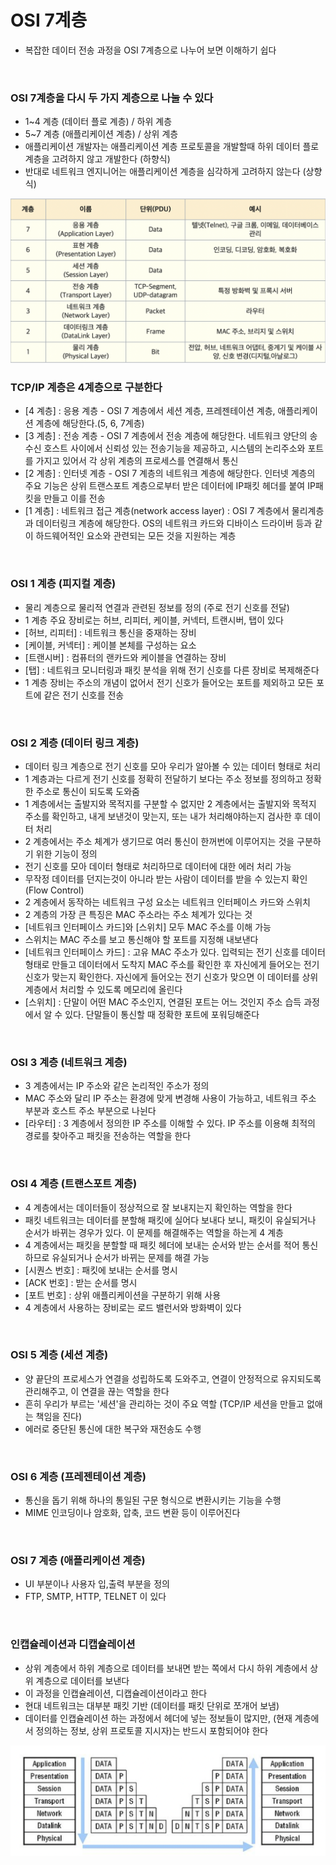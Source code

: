 # OSI 7계층
- 복잡한 데이터 전송 과정을 OSI 7계층으로 나누어 보면 이해하기 쉽다

<br>

### OSI 7계층을 다시 두 가지 계층으로 나눌 수 있다
- 1~4 계층 (데이터 플로 계층) / 하위 계층
- 5~7 계층 (애플리케이션 계층) / 상위 계층
- 애플리케이션 개발자는 애플리케이션 계층 프로토콜을 개발할때 하위 데이터 플로 계층을 고려하지 않고 개발한다 (하향식)
- 반대로 네트워크 엔지니어는 애플리케이션 계층을 심각하게 고려하지 않는다 (상향식)

<img width="600" src="image/OSI 7-1.png" />

<br>

### TCP/IP 계층은 4계층으로 구분한다
- [4 계층] : 응용 계층 - OSI 7 계층에서 세션 계층, 프레젠테이션 계층, 애플리케이션 계층에 해당한다.(5, 6, 7계층)
- [3 계층] : 전송 계층 - OSI 7 계층에서 전송 계층에 해당한다. 네트워크 양단의 송수신 호스트 사이에서 신뢰성 있는 전송기능을 제공하고, 시스템의 논리주소와 포트를 가지고 있어서 각 상위 계층의 프로세스를 연결해서 통신
- [2 계층] : 인터넷 계층 - OSI 7 계층의 네트워크 계층에 해당한다. 인터넷 계층의 주요 기능은 상위 트랜스포트 계층으로부터 받은 데이터에 IP패킷 헤더를 붙여 IP패킷을 만들고 이를 전송
- [1 계층] : 네트워크 접근 계층(network access layer) : OSI 7 계층에서 물리계층과 데이터링크 계층에 해당한다. OS의 네트워크 카드와 디바이스 드라이버 등과 같이 하드웨어적인 요소와 관련되는 모든 것을 지원하는 계층

<br>

### OSI 1 계층 (피지컬 계층)
- 물리 계층으로 물리적 연결과 관련된 정보를 정의 (주로 전기 신호를 전달)
- 1 계층 주요 장비로는 허브, 리피터, 케이블, 커넥터, 트랜시버, 탭이 있다
- [허브, 리피터] : 네트워크 통신을 중재하는 장비
- [케이블, 커넥터] : 케이블 본체를 구성하는 요소
- [트랜시버] : 컴퓨터의 랜카드와 케이블을 연결하는 장비
- [탭] : 네트워크 모니터링과 패킷 분석을 위해 전기 신호를 다른 장비로 복제해준다
- 1 계층 장비는 주소의 개념이 없어서 전기 신호가 들어오는 포트를 제외하고 모든 포트에 같은 전기 신호를 전송

<br>

### OSI 2 계층 (데이터 링크 계층)
- 데이터 링크 계층으로 전기 신호를 모아 우리가 알아볼 수 있는 데이터 형태로 처리
- 1 계층과는 다르게 전기 신호를 정확히 전달하기 보다는 주소 정보를 정의하고 정확한 주소로 통신이 되도록 도와줌
- 1 계층에서는 출발지와 목적지를 구분할 수 없지만 2 계층에서는 출발지와 목적지 주소를 확인하고, 내게 보낸것이 맞는지, 또는 내가 처리해야하는지 검사한 후 데이터 처리
- 2 계층에서는 주소 체계가 생기므로 여러 통신이 한꺼번에 이루어지는 것을 구분하기 위한 기능이 정의
- 전기 신호를 모아 데이터 형태로 처리하므로 데이터에 대한 에러 처리 가능
- 무작정 데이터를 던지는것이 아니라 받는 사람이 데이터를 받을 수 있는지 확인 (Flow Control)
- 2 계층에서 동작하는 네트워크 구성 요소는 네트워크 인터페이스 카드와 스위치
- 2 계층의 가장 큰 특징은 MAC 주소라는 주소 체계가 있다는 것
- [네트워크 인터페이스 카드]와 [스위치] 모두 MAC 주소를 이해 가능
- 스위치는 MAC 주소를 보고 통신해야 할 포트를 지정해 내보낸다
- [네트워크 인터페이스 카드] : 고유 MAC 주소가 있다. 입력되는 전기 신호를 데이터 형태로 만들고 데이터에서 도착지 MAC 주소를 확인한 후 자신에게 들어오는 전기 신호가 맞는지 확인한다. 자신에게 들어오는 전기 신호가 맞으면 이 데이터를 상위 계층에서 처리할 수 있도록 메모리에 올린다
- [스위치] : 단말이 어떤 MAC 주소인지, 연결된 포트는 어느 것인지 주소 습득 과정에서 알 수 있다. 단말들이 통신할 때 정확한 포트에 포워딩해준다

<br>

### OSI 3 계층 (네트워크 계층)
- 3 계층에서는 IP 주소와 같은 논리적인 주소가 정의
- MAC 주소와 달리 IP 주소는 환경에 맞게 변경해 사용이 가능하고, 네트워크 주소 부분과 호스트 주소 부분으로 나뉜다
- [라우터] : 3 계층에서 정의한 IP 주소를 이해할 수 있다. IP 주소를 이용해 최적의 경로를 찾아주고 패킷을 전송하는 역할을 한다

<br>

### OSI 4 계층 (트랜스포트 계층)
- 4 계층에서는 데이터들이 정상적으로 잘 보내지는지 확인하는 역할을 한다
- 패킷 네트워크는 데이터를 분할해 패킷에 실어다 보내다 보니, 패킷이 유실되거나 순서가 바뀌는 경우가 있다. 이 문제를 해결해주는 역할을 하는게 4 계층
- 4 계층에서는 패킷을 분할할 때 패킷 헤더에 보내는 순서와 받는 순서를 적어 통신하므로 유실되거나 순서가 바뀌는 문제를 해결 가능
- [시퀀스 번호] : 패킷에 보내는 순서를 명시
- [ACK 번호] : 받는 순서를 명시
- [포트 번호] : 상위 애플리케이션을 구분하기 위해 사용
- 4 계층에서 사용하는 장비로는 로드 밸런서와 방화벽이 있다

<br>

### OSI 5 계층 (세션 계층)
- 양 끝단의 프로세스가 연결을 성립하도록 도와주고, 연결이 안정적으로 유지되도록 관리해주고, 이 연결을 끊는 역할을 한다
- 흔히 우리가 부르는 '세션'을 관리하는 것이 주요 역할 (TCP/IP 세션을 만들고 없애는 책임을 진다)
- 에러로 중단된 통신에 대한 복구와 재전송도 수행

<br>

### OSI 6 계층 (프레젠테이션 계층)
- 통신을 돕기 위해 하나의 통일된 구문 형식으로 변환시키는 기능을 수행
- MIME 인코딩이나 암호화, 압축, 코드 변환 등이 이루어진다

<br>

### OSI 7 계층 (애플리케이션 계층)
- UI 부분이나 사용자 입,출력 부분을 정의
- FTP, SMTP, HTTP, TELNET 이 있다

<br>

### 인캡슐레이션과 디캡슐레이션
- 상위 계층에서 하위 계층으로 데이터를 보내면 받는 쪽에서 다시 하위 계층에서 상위 계층으로 데이터를 보낸다
- 이 과정을 인캡슐레이션, 디캡슐레이션이라고 한다
- 현대 네트워크는 대부분 패킷 기반 (데이터를 패킷 단위로 쪼개어 보냄)
- 데이터를 인캡슐레이션 하는 과정에서 헤더에 넣는 정보들이 많지만, (현재 계층에서 정의하는 정보, 상위 프로토콜 지시자)는 반드시 포함되어야 한다
<img width="600" src="image/OSI 7-2.png" />






















